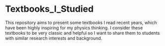 # Textbooks_I_Studied
This repository aims to present some textbooks I read recent years, which have been highly inspiring for my physics thinking. I consider these textbooks to be very classic and helpful so I want to share them to students with similar research interests and background. 
